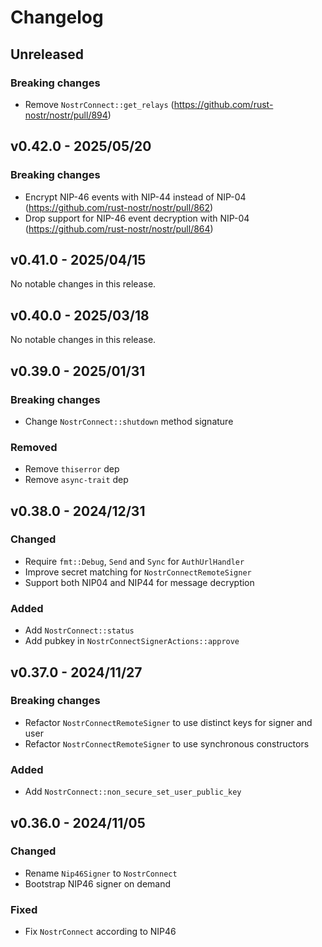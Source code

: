# Changelog

<!-- All notable changes to this project will be documented in this file. -->

<!-- The format is based on [Keep a Changelog](https://keepachangelog.com/en/1.1.0/), -->
<!-- and this project adheres to [Semantic Versioning](https://semver.org/spec/v2.0.0.html). -->

<!-- Template

## Unreleased

### Breaking changes

### Changed

### Added

### Fixed

### Removed

### Deprecated

-->

## Unreleased

### Breaking changes

- Remove `NostrConnect::get_relays` (https://github.com/rust-nostr/nostr/pull/894)

## v0.42.0 - 2025/05/20

### Breaking changes

- Encrypt NIP-46 events with NIP-44 instead of NIP-04 (https://github.com/rust-nostr/nostr/pull/862)
- Drop support for NIP-46 event decryption with NIP-04 (https://github.com/rust-nostr/nostr/pull/864)

## v0.41.0 - 2025/04/15

No notable changes in this release.

## v0.40.0 - 2025/03/18

No notable changes in this release.

## v0.39.0 - 2025/01/31

### Breaking changes

- Change `NostrConnect::shutdown` method signature

### Removed

- Remove `thiserror` dep
- Remove `async-trait` dep

## v0.38.0 - 2024/12/31

### Changed

- Require `fmt::Debug`, `Send` and `Sync` for `AuthUrlHandler`
- Improve secret matching for `NostrConnectRemoteSigner`
- Support both NIP04 and NIP44 for message decryption

### Added

- Add `NostrConnect::status`
- Add pubkey in `NostrConnectSignerActions::approve`

## v0.37.0 - 2024/11/27

### Breaking changes

- Refactor `NostrConnectRemoteSigner` to use distinct keys for signer and user
- Refactor `NostrConnectRemoteSigner` to use synchronous constructors

### Added

- Add `NostrConnect::non_secure_set_user_public_key`

## v0.36.0 - 2024/11/05

### Changed

- Rename `Nip46Signer` to `NostrConnect`
- Bootstrap NIP46 signer on demand

### Fixed

- Fix `NostrConnect` according to NIP46
